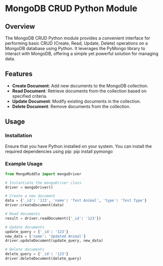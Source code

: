 
# MongoDB CRUD Python Module

## Overview
The MongoDB CRUD Python module provides a convenient interface for performing basic CRUD (Create, Read, Update, Delete) operations on a MongoDB database using Python. It leverages the PyMongo library to interact with MongoDB, offering a simple yet powerful solution for managing data.

## Features
- **Create Document**: Add new documents to the MongoDB collection.
- **Read Document**: Retrieve documents from the collection based on specified criteria.
- **Update Document**: Modify existing documents in the collection.
- **Delete Document**: Remove documents from the collection.

## Usage
### Installation
Ensure that you have Python installed on your system. You can install the required dependencies using pip:
pip install pymongo


### Example Usage
```python
from MongoMiddle import mongoDriver

# Instantiate the mongoDriver class
driver = mongoDriver()

# Create a new document
data = {'_id': '123', 'name': 'Test Animal', 'type': 'Test Type'}
driver.createDocument(data)

# Read documents
result = driver.readDocument({'_id': '123'})

# Update documents
update_query = {'_id': '123'}
new_data = {'name': 'Updated Animal'}
driver.updateDocument(update_query, new_data)

# Delete documents
delete_query = {'_id': '123'}
driver.deleteDocument(delete_query)






